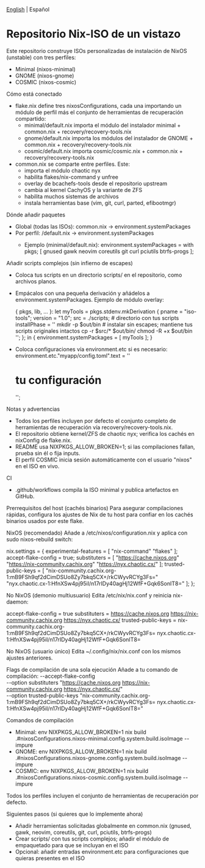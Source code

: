 <!--
Author: Don Williams (aka ddubs)
Created: 2025-10-21
Project: https://github.com/dwilliam62/nix-iso
-->

[English](./HOWTO.md) | Español

# Repositorio Nix-ISO de un vistazo

Este repositorio construye ISOs personalizadas de instalación de NixOS (unstable) con tres perfiles:
- Minimal (nixos-minimal)
- GNOME (nixos-gnome)
- COSMIC (nixos-cosmic)

Cómo está conectado
- flake.nix define tres nixosConfigurations, cada una importando un módulo de perfil más el conjunto de herramientas de recuperación compartido:
  - minimal/default.nix importa el módulo del instalador minimal + common.nix + recovery/recovery-tools.nix
  - gnome/default.nix importa los módulos del instalador de GNOME + common.nix + recovery/recovery-tools.nix
  - cosmic/default.nix importa cosmic/cosmic.nix + common.nix + recovery/recovery-tools.nix
- common.nix se comparte entre perfiles. Este:
  - importa el módulo chaotic nyx
  - habilita flakes/nix-command y unfree
  - overlay de bcachefs-tools desde el repositorio upstream
  - cambia al kernel CachyOS y la variante de ZFS
  - habilita muchos sistemas de archivos
  - instala herramientas base (vim, git, curl, parted, efibootmgr)

Dónde añadir paquetes
- Global (todas las ISOs): common.nix -> environment.systemPackages
- Por perfil: <profile>/default.nix -> environment.systemPackages
  - Ejemplo (minimal/default.nix):
    environment.systemPackages = with pkgs; [ gnused gawk neovim coreutils git curl pciutils btrfs-progs ];

Añadir scripts complejos (sin infierno de escapes)
- Coloca tus scripts en un directorio scripts/ en el repositorio, como archivos planos.
- Empácalos con una pequeña derivación y añádelos a environment.systemPackages.
  Ejemplo de módulo overlay:

  {
    pkgs, lib, ...
  }:
  let
    myTools = pkgs.stdenv.mkDerivation {
      pname = "iso-tools";
      version = "1.0";
      src = ./scripts; # directorio con tus scripts
      installPhase = ''
        mkdir -p $out/bin
        # instalar sin escapes; mantiene tus scripts originales intactos
        cp -r $src/* $out/bin/
        chmod -R +x $out/bin
      '';
    };
  in {
    environment.systemPackages = [ myTools ];
  }

- Coloca configuraciones vía environment.etc si es necesario:
  environment.etc."myapp/config.toml".text = ''
    # tu configuración
  '';

Notas y advertencias
- Todos los perfiles incluyen por defecto el conjunto completo de herramientas de recuperación vía recovery/recovery-tools.nix.
- El repositorio obtiene kernel/ZFS de chaotic nyx; verifica los cachés en nixConfig de flake.nix.
- README usa NIXPKGS_ALLOW_BROKEN=1; si las compilaciones fallan, prueba sin él o fija inputs.
- El perfil COSMIC inicia sesión automáticamente con el usuario "nixos" en el ISO en vivo.

CI
- .github/workflows compila la ISO minimal y publica artefactos en GitHub.

Prerrequisitos del host (cachés binarios)
Para asegurar compilaciones rápidas, configura los ajustes de Nix de tu host para confiar en los cachés binarios usados por este flake.

NixOS (recomendado)
Añade a /etc/nixos/configuration.nix y aplica con sudo nixos-rebuild switch:

nix.settings = {
  experimental-features = [ "nix-command" "flakes" ];
  accept-flake-config = true;
  substituters = [
    "https://cache.nixos.org"
    "https://nix-community.cachix.org"
    "https://nyx.chaotic.cx/"
  ];
  trusted-public-keys = [
    "nix-community.cachix.org-1:mB9FSh9qf2dCimDSUo8Zy7bkq5CX+/rkCWyvRCYg3Fs="
    "nyx.chaotic.cx-1:HfnXSw4pj95iI/n17rIDy40agHj12WfF+Gqk6SonIT8="
  ];
};

No NixOS (demonio multiusuario)
Edita /etc/nix/nix.conf y reinicia nix-daemon:

accept-flake-config = true
substituters = https://cache.nixos.org https://nix-community.cachix.org https://nyx.chaotic.cx/
trusted-public-keys = nix-community.cachix.org-1:mB9FSh9qf2dCimDSUo8Zy7bkq5CX+/rkCWyvRCYg3Fs= nyx.chaotic.cx-1:HfnXSw4pj95iI/n17rIDy40agHj12WfF+Gqk6SonIT8=

No NixOS (usuario único)
Edita ~/.config/nix/nix.conf con los mismos ajustes anteriores.

Flags de compilación de una sola ejecución
Añade a tu comando de compilación:
--accept-flake-config \
--option substituters "https://cache.nixos.org https://nix-community.cachix.org https://nyx.chaotic.cx/" \
--option trusted-public-keys "nix-community.cachix.org-1:mB9FSh9qf2dCimDSUo8Zy7bkq5CX+/rkCWyvRCYg3Fs= nyx.chaotic.cx-1:HfnXSw4pj95iI/n17rIDy40agHj12WfF+Gqk6SonIT8="

Comandos de compilación
- Minimal: env NIXPKGS_ALLOW_BROKEN=1 nix build .#nixosConfigurations.nixos-minimal.config.system.build.isoImage --impure
- GNOME:   env NIXPKGS_ALLOW_BROKEN=1 nix build .#nixosConfigurations.nixos-gnome.config.system.build.isoImage --impure
- COSMIC:  env NIXPKGS_ALLOW_BROKEN=1 nix build .#nixosConfigurations.nixos-cosmic.config.system.build.isoImage --impure

Todos los perfiles incluyen el conjunto de herramientas de recuperación por defecto.

Siguientes pasos (si quieres que lo implemente ahora)
- Añadir herramientas solicitadas globalmente en common.nix (gnused, gawk, neovim, coreutils, git, curl, pciutils, btrfs-progs)
- Crear scripts/ con tus scripts complejos; añadir el módulo de empaquetado para que se incluyan en el ISO
- Opcional: añadir entradas environment.etc para configuraciones que quieras presentes en el ISO

